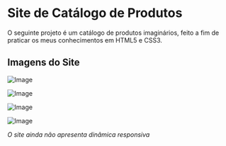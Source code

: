 # Site de Catálogo de Produtos
O seguinte projeto é um catálogo de produtos imaginários, feito a fim de praticar os meus conhecimentos em HTML5 e CSS3.

## Imagens do Site


![Image](https://github.com/user-attachments/assets/4f7f3ed1-49ed-405d-8be5-fdf8f767336b)


![Image](https://github.com/user-attachments/assets/9a1722f1-b35a-4f11-bfb5-846a9c71e954)


![Image](https://github.com/user-attachments/assets/f2dee5ae-7dca-4e20-9c52-5e67d85cccc2)


![Image](https://github.com/user-attachments/assets/e5736120-c699-4edd-b42a-58346c17ad57)

*O site ainda não apresenta dinâmica responsiva*